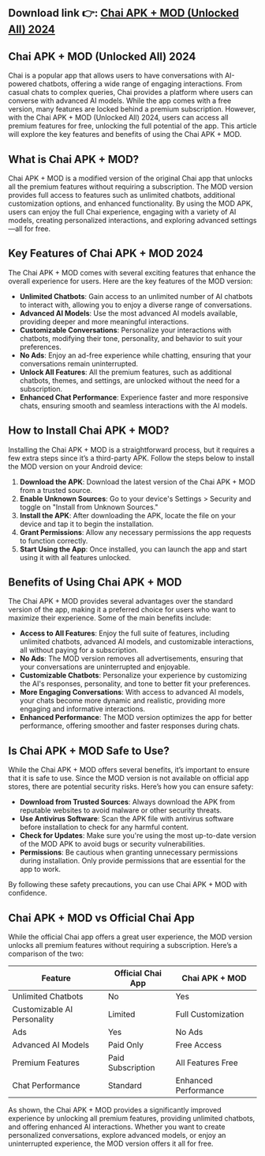 ## **Download link 👉: [Chai APK + MOD (Unlocked All) 2024](https://tinyurl.com/tb86x7yf)**

## Chai APK + MOD (Unlocked All) 2024

Chai is a popular app that allows users to have conversations with AI-powered chatbots, offering a wide range of engaging interactions. From casual chats to complex queries, Chai provides a platform where users can converse with advanced AI models. While the app comes with a free version, many features are locked behind a premium subscription. However, with the Chai APK + MOD (Unlocked All) 2024, users can access all premium features for free, unlocking the full potential of the app. This article will explore the key features and benefits of using the Chai APK + MOD.

## What is Chai APK + MOD?

Chai APK + MOD is a modified version of the original Chai app that unlocks all the premium features without requiring a subscription. The MOD version provides full access to features such as unlimited chatbots, additional customization options, and enhanced functionality. By using the MOD APK, users can enjoy the full Chai experience, engaging with a variety of AI models, creating personalized interactions, and exploring advanced settings—all for free.

## Key Features of Chai APK + MOD 2024

The Chai APK + MOD comes with several exciting features that enhance the overall experience for users. Here are the key features of the MOD version:

- **Unlimited Chatbots**: Gain access to an unlimited number of AI chatbots to interact with, allowing you to enjoy a diverse range of conversations.
- **Advanced AI Models**: Use the most advanced AI models available, providing deeper and more meaningful interactions.
- **Customizable Conversations**: Personalize your interactions with chatbots, modifying their tone, personality, and behavior to suit your preferences.
- **No Ads**: Enjoy an ad-free experience while chatting, ensuring that your conversations remain uninterrupted.
- **Unlock All Features**: All the premium features, such as additional chatbots, themes, and settings, are unlocked without the need for a subscription.
- **Enhanced Chat Performance**: Experience faster and more responsive chats, ensuring smooth and seamless interactions with the AI models.

## How to Install Chai APK + MOD?

Installing the Chai APK + MOD is a straightforward process, but it requires a few extra steps since it’s a third-party APK. Follow the steps below to install the MOD version on your Android device:

1. **Download the APK**: Download the latest version of the Chai APK + MOD from a trusted source.
2. **Enable Unknown Sources**: Go to your device's Settings > Security and toggle on "Install from Unknown Sources."
3. **Install the APK**: After downloading the APK, locate the file on your device and tap it to begin the installation.
4. **Grant Permissions**: Allow any necessary permissions the app requests to function correctly.
5. **Start Using the App**: Once installed, you can launch the app and start using it with all features unlocked.

## Benefits of Using Chai APK + MOD

The Chai APK + MOD provides several advantages over the standard version of the app, making it a preferred choice for users who want to maximize their experience. Some of the main benefits include:

- **Access to All Features**: Enjoy the full suite of features, including unlimited chatbots, advanced AI models, and customizable interactions, all without paying for a subscription.
- **No Ads**: The MOD version removes all advertisements, ensuring that your conversations are uninterrupted and enjoyable.
- **Customizable Chatbots**: Personalize your experience by customizing the AI's responses, personality, and tone to better fit your preferences.
- **More Engaging Conversations**: With access to advanced AI models, your chats become more dynamic and realistic, providing more engaging and informative interactions.
- **Enhanced Performance**: The MOD version optimizes the app for better performance, offering smoother and faster responses during chats.

## Is Chai APK + MOD Safe to Use?

While the Chai APK + MOD offers several benefits, it’s important to ensure that it is safe to use. Since the MOD version is not available on official app stores, there are potential security risks. Here’s how you can ensure safety:

- **Download from Trusted Sources**: Always download the APK from reputable websites to avoid malware or other security threats.
- **Use Antivirus Software**: Scan the APK file with antivirus software before installation to check for any harmful content.
- **Check for Updates**: Make sure you're using the most up-to-date version of the MOD APK to avoid bugs or security vulnerabilities.
- **Permissions**: Be cautious when granting unnecessary permissions during installation. Only provide permissions that are essential for the app to work.

By following these safety precautions, you can use Chai APK + MOD with confidence.

## Chai APK + MOD vs Official Chai App

While the official Chai app offers a great user experience, the MOD version unlocks all premium features without requiring a subscription. Here’s a comparison of the two:

| Feature                         | Official Chai App  | Chai APK + MOD       |
|----------------------------------|--------------------|----------------------|
| Unlimited Chatbots              | No                 | Yes                  |
| Customizable AI Personality     | Limited            | Full Customization   |
| Ads                             | Yes                | No Ads               |
| Advanced AI Models              | Paid Only          | Free Access          |
| Premium Features                | Paid Subscription  | All Features Free    |
| Chat Performance                | Standard           | Enhanced Performance |

As shown, the Chai APK + MOD provides a significantly improved experience by unlocking all premium features, providing unlimited chatbots, and offering enhanced AI interactions. Whether you want to create personalized conversations, explore advanced models, or enjoy an uninterrupted experience, the MOD version offers it all for free.
